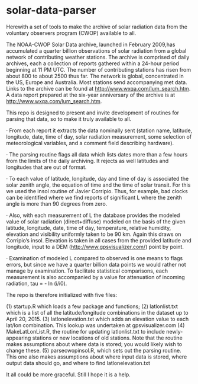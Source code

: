 # solar-data-parser
Herewith a set of tools to make the archive of solar radiation data from the voluntary observers program (CWOP) available to all.

The NOAA-CWOP Solar Data archive, launched in February 2009,has accumulated a quarter billion observations of solar radiation from a global network of contributing weather stations.  The archive is comprised of daily archives, each a collection of reports gathered within a 24-hour period beginning at 11 PM UTC.  The number of contributing stations has risen from about 800 to about 2500 thus far.  The network is global, concentrated in the US, Europe and Australia.  Most stations send accompanying met data.  Links to the archive can be found at http://www.wxqa.com/lum_search.htm.  A data report prepared at the six-year anniversary of the archive is at http://www.wxqa.com/lum_search.htm.

This repo is designed to present and invite development of routines for parsing that data, so to make it 
truly available to all.

·         From each report it extracts the data nominally sent (station name, latitude, longitude, date, time of day, solar radiation measurement, some selection of meteorological variables, and a comment field describing hardware).

·         The parsing routine flags all data which lists dates more than a few hours from the limits of the daily archiving.  It rejects as well latitudes and longitudes that are out of format.

·         To each value of latitude, longitude, day and time of day is associated the solar zenith angle, the equation of time and the time of solar transit.   For this we used the insol routine of Javier Corripio.  Thus, for example, bad clocks can be identified where we find reports of significant L where the zenith angle is more than 90 degrees from zero.

·         Also, with each measurement of L the database provides the modeled value of solar radiation (direct+diffuse) modeled on the basis of the given latitude, longitude, date, time of day, temperature, relative humidity, elevation and visibility uniformly taken to be 90 km.  Again this draws on Corripio’s insol.  Elevation is taken in all cases from the provided latitude and longitude, input to a DEM (http://www.gpsvisualizer.com/) point by point.

·         Examination of modeled L compared to observed is one means to flags errors, but since we have a quarter billion data points we would rather not manage by examination.  To facilitate statistical comparisons, each measurement is also accompanied by a value for attenuation of incoming radiation,  tau = - ln (i/i0).   

The repo is therefore initialized with five files:  

(1) startup.R which loads a few package and functions;
(2) latlonlist.txt which is a list of all the latitude/longitude combinations in the dataset up to April 20, 2015.
(3) latlonelevation.txt which adds an elevation value to each lat/lon combination.  This lookup was undertaken at gpsvisualizer.com
(4) MakeLatLonList.R, the routine for updating latlonlist.txt to include newly-appearing stations or new locations of
old stations.  Note that the routine makes assumptions about where data is stored; you would likely wish to change these.
(5) parsecwopinsol.R, which sets out the parsing routine.  This one also makes assumptions about where input data is stored,
where output data should go, and where to find latlonelevation.txt

It all could be more graceful.  Still I hope it is a help.



 
